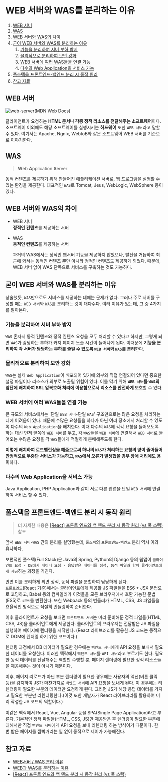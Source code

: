 # WEB 서버와 WAS를 분리하는 이유

1. [WEB 서버](#web-서버)
2. [WAS](#was)
3. [WEB 서버와 WAS의 차이](#web-서버와-was의-차이)
4. [굳이 WEB 서버와 WAS를 분리하는 이유](#web-서버와-was를-분리하는-이유)
   1. [기능을 분리하여 서버 부하 방지](#기능을-분리하여-서버-부하-방지)
   2. [물리적으로 분리하여 보안 강화](#물리적으로-분리하여-보안-강화)
   3. [WEB 서버에 여러 WAS들을 연결 가능](#web-서버에-여러-was들을-연결-가능)
   4. [다수의 Web Application을 서비스 가능](#다수의-web-application을-서비스-가능)
5. [풀스택을 프론트엔드-백엔드 분리 시 동작 원리](#풀스택을-프론트엔드-백엔드-분리-시-동작-원리)
6. [참고 자료](#참고-자료)

## WEB 서버

![web-server(MDN Web Docs)](https://mdn.mozillademos.org/files/8659/web-server.svg)

클라이언트가 요청하는 **HTML 문서나 각종 정적 리소스를 전달해주는 소프트웨어**이다. 소프트웨어 이외에도 해당 소프트웨어를 실행시키는 **하드웨어** 또한 `WEB 서버`라고 말할 수 있다. 여기서는 Apache, Ngnix, WebtoB와 같은 소프트웨어 WEB 서버를 기준으로 이야기한다.

## WAS

> **W**eb **A**pplication **S**erver

동적 컨텐츠를 제공하기 위해 만들어진 애플리케이션 서버로, 웹 프로그램을 실행할 수 있는 환경을 제공한다. 대표적인 `WAS`로 Tomcat, Jeus, WebLogic, WebSphere 등이 있다.

## WEB 서버와 WAS의 차이

- WEB 서버  
  **정적인 컨텐츠**를 제공하는 서버
- WAS  
  **동적인 컨텐츠**를 제공하는 서버

  과거의 WAS에서는 정적인 웹서버 기능을 제공하지 않았으나, 발전을 거듭하여 최근에 와서는 동적인 컨텐츠 뿐만 아니라 정적인 컨텐츠도 제공하게 되었다. 때문에, WEB 서버 없이 WAS 단독으로 서비스를 구축하는 것도 가능하다.

## 굳이 WEB 서버와 WAS를 분리하는 이유

상술했듯, `WAS`만으로도 서비스를 제공하는 데에는 문제가 없다. 그러나 주로 서버를 구성할 때는 `WEB 서버`와 `WAS`를 분리하는 것이 대다수다. 여러 이유가 있는데, 그 중 4가지를 알아본다.

### 기능을 분리하여 서버 부하 방지

`WAS` 혼자서 동적 컨텐츠와 정적 컨텐츠 요청을 모두 처리할 수 있다고 하지만, 그렇게 되면 `WAS`가 감당하는 부하가 커져 페이지 노출 시간이 늘어나게 된다. 이때문에 **기능을 분리하여 각 서버가 담당하는 부하를 줄일 수 있도록 `WEB 서버`와 `WAS`를 분리**한다.

### 물리적으로 분리하여 보안 강화

`WAS`는 실제 `Web Application`이 배포되어 있기에 외부와 직접 연결되어 있다면 중요한 설정 파일이나 리소스가 외부로 노출될 위험이 있다. 이를 막기 위해 **`WEB 서버`를 `WAS`의 앞단에 배치하여 SSL 암복호화 처리에 이용함으로서 리소스를 안전하게 보호**할 수 있다.

### WEB 서버에 여러 WAS들을 연결 가능

큰 규모의 서비스에서는 '단일 `WEB 서버`-단일 `WAS`' 구조만으로는 많은 요청을 처리하는 데에 어려움이 있다. 때문에 수많은 요청들을 하나가 아닌 여러 장소에서 처리할 수 있도록 다수의 `Web Application`을 배치한다. 이때 다수의 `WAS`에 각각 요청을 들어오도록 하는 대신 먼저 앞쪽에 `WEB 서버`를 두고, 각 `WAS`들을 `WEB 서버`에 연결해서 `WEB 서버`로 들어오는 수많은 요청을 각 `WAS`들에게 적절하게 분배해주도록 한다.

**이렇게 배치하여 로드밸런싱을 해줌으로써 하나의 `WAS`가 처리하는 요청의 양이 줄어들어 안정적으로 무중단 서비스가 가능하고, `WAS`에서 오류가 발생했을 경우 장애 처리에도 용이**하다.

### 다수의 Web Application을 서비스 가능

Java Application, PHP Application과 같이 서로 다른 웹앱을 단일 `WEB 서버`에 연결하여 서비스 할 수 있다.

## 풀스택을 프론트엔드-백엔드 분리 시 동작 원리

> 더 자세한 내용은 [[React] 프론트 엔드와 백 엔드 분리 시 동작 원리 (vs 풀 스택)](https://it-eldorado.tistory.com/85) 참조

앞서 `WEB 서버`-`WAS` 간의 분리를 설명했는데, `풀스택`의 `프론트엔드`-`백엔드` 분리 역시 이와 유사하다.

보편적인 풀스택(Full Stack)은 Java의 Spring, Python의 Django 등의 웹앱이 `클라이언트 요청 - DB에서 데이터 요청 - 응답받은 데이터를 정적, 동적 파일과 함께 클라이언트에게 제공`하는 과정을 거친다.

반면 이를 분리하게 되면 정적, 동적 파일을 분할하여 담당하게 된다.  
`프론트엔드`(React 기준)에서는 클라이언트에게 제공할 JS 파일들을 ES6 + JSX 문법으로 코딩하고, Babel 등의 컴파일러가 이것들을 모든 브라우저에서 호환 가능한 문법(ES5)로 코드를 변환한다. 또한 Webpack 등의 번들러가 HTML, CSS, JS 파일들을 효율적인 방식으로 적절히 번들링하여 준비한다.

이후 클라이언트가 요청을 보내면 `프론트엔드 서버`는 미리 준비해둔 정적 파일들(HTML, CSS, JS)을 클라이언트에게 제공한다. 클라이언트의 브라우저는 전달받은 JS 파일을 실행하여 페이지에 렌더링을 시작한다. (React 라이브러리를 활용한 JS 코드는 동적으로 DOM에 렌더링 하기 위한 코드이다.)

렌더링 과정에서 DB 데이터가 필요한 경우에는 `백엔드 서버`에게 API 요청을 보내서 필요한 데이터를 요청한다. 이러한 맥락에서 `백엔드 서버`를 `API 서버`라고 부르기도 한다. 필요한 동적 데이터를 전달해주는 역할만 수행할 뿐, 페이지 렌더링에 필요한 정적 리소스들을 제공해주는 것이 아니기 때문이다.

이후, 페이지 리로드가 아닌 부분 렌더링이 필요한 경우에는 사용자의 액션(버튼 클릭 등)을 감지하여 JS가 마찬가지로 `백엔드 서버`에 API 요청을 보내게 된다. 이 경우에는 리렌더링이 필요한 부분의 데이터만 요청하게 된다. 그러면 JS가 해당 응답 데이터를 가지고 필요한 부분만 리렌더링한다.(이것 또한 개발자가 React 라이브러리를 활용하여 미리 작성한 JS 코드의 역할이다.)

이같은 맥락에서 React, Vue, Angular 등을 SPA(Single Page Application)라고 부른다. 기본적인 정적 파일들(HTML, CSS, JS)만 제공받은 후 렌더링이 필요한 부분에 대해서만 직접 `백엔드 서버`에게 API 요청을 보내 리렌더링 하는 방식이기 때문이다. 한 번 받은 페이지를 깜빡거리는 일 없이 동적으로 제어가 가능해진다.

## 참고 자료

- [WEB서버 / WAS 분리 이유](https://velog.io/@change/WEB%EC%84%9C%EB%B2%84-WAS-%EB%B6%84%EB%A6%AC-%EC%9D%B4%EC%9C%A0)
- [WEB과 WAS를 분리하는 이유](https://lurutia.tistory.com/864)
- [[React] 프론트 엔드와 백 엔드 분리 시 동작 원리 (vs 풀 스택)](https://it-eldorado.tistory.com/85)
